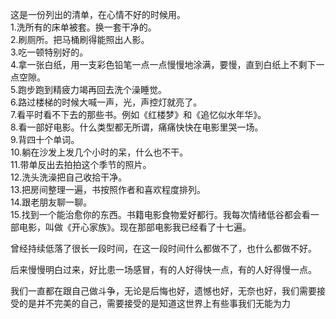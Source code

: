 <p>这是一份列出的清单，在心情不好的时候用。<br>1.洗所有的床单被套。换一套干净的。 <br>2.刷厕所。把马桶刷得能照出人影。 <br>3.吃一顿特别好的。 <br>4.拿一张白纸，用一支彩色铅笔一点一点慢慢地涂满，要慢，直到白纸上不剩下一点空隙。 <br>5.跑步跑到精疲力竭再回去洗个澡睡觉。 <br>6.路过楼梯的时候大喊一声，光，声控灯就亮了。 <br>7.看平时看不下去的那些书。例如《红楼梦》和《追忆似水年华》。 <br>8.看一部好电影。什么类型都无所谓，痛痛快快在电影里哭一场。 <br>9.背四十个单词。 <br>10.躺在沙发上发几个小时的呆，什么也不干。 <br>11.带单反出去拍拍这个季节的照片。 <br>12.洗头洗澡把自己收拾干净。 <br>13.把房间整理一遍，书按照作者和喜欢程度排列。 <br>14.跟老朋友聊一聊。 <br>15.找到一个能治愈你的东西。书籍电影食物爱好都行。我每次情绪低谷都会看一部电影，叫做《开心家族》。现在那部电影我已经看了十七遍。 </p>
<p>曾经持续低落了很长一段时间，在这一段时间什么都做不了，也什么都做不好。 </p>
<p>后来慢慢明白过来，好比患一场感冒，有的人好得快一点，有的人好得慢一点。 </p>
<p>我们一直都在跟自己做斗争，无论是后悔也好，遗憾也好，无奈也好，我们需要接受的是并不完美的自己，需要接受的是知道这世界上有些事我们无能为力</p>